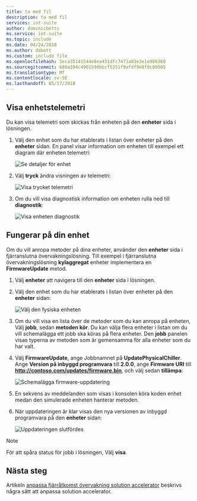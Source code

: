 ```yaml
---
title: ta med fil
description: ta med fil
services: iot-suite
author: dominicbetts
ms.service: iot-suite
ms.topic: include
ms.date: 04/24/2018
ms.author: dobett
ms.custom: include file
ms.openlocfilehash: 5eca35141544e8ea451dfc7471a83e3e1e980360
ms.sourcegitcommit: 688a394c4901590bbcf5351f9afdf9e8f0c89505
ms.translationtype: MT
ms.contentlocale: sv-SE
ms.lasthandoff: 05/17/2018
---
```

## <a name="view-device-telemetry"></a>Visa enhetstelemetri

Du kan visa telemetri som skickas från enheten på den **enheter** sida i lösningen.

1. Välj den enhet som du har etablerats i listan över enheter på den **enheter** sidan. En panel visar information om enheten till exempel ett diagram där enheten telemetri:

    ![Se detaljer för enhet](media/iot-suite-visualize-connecting/devicesdetail.png)

1. Välj **tryck** ändra visningen av telemetri:

    ![Visa trycket telemetri](media/iot-suite-visualize-connecting/devicespressure.png)

1. Om du vill visa diagnostisk information om enheten rulla ned till **diagnostik**:

    ![Visa enheten diagnostik](media/iot-suite-visualize-connecting/devicesdiagnostics.png)

## <a name="act-on-your-device"></a>Fungerar på din enhet

Om du vill anropa metoder på dina enheter, använder den **enheter** sida i fjärranslutna övervakningslösning. Till exempel i fjärranslutna övervakningslösning **kylaggregat** enheter implementera en **FirmwareUpdate** metod.

1. Välj **enheter** att navigera till den **enheter** sida i lösningen.

1. Välj den enhet som du har etablerats i listan över enheter på den **enheter** sidan:

    ![Välj den fysiska enheten](media/iot-suite-visualize-connecting/devicesselect.png)

1. Om du vill visa en lista över de metoder som du kan anropa på enheten, Välj **jobb**, sedan **metoden kör**. Du kan välja flera enheter i listan om du vill schemalägga ett jobb ska köras på flera enheter. Den **jobb** panelen visas typerna av metoden som är gemensamma för alla enheter som du har valt.

1. Välj **FirmwareUpdate**, ange Jobbnamnet på **UpdatePhysicalChiller**. Ange **Version på inbyggd programvara** till **2.0.0**, ange **Firmware URI** till **http://contoso.com/updates/firmware.bin**, och välj sedan **tillämpa**:

    ![Schemalägga firmware-uppdatering](media/iot-suite-visualize-connecting/deviceschedule.png)

1. En sekvens av meddelanden som visas i konsolen köra koden enhet medan den simulerade enheten hanterar metoden.

1. När uppdateringen är klar visas den nya versionen av inbyggd programvara på den **enheter** sidan:

    ![Uppdateringen slutfördes](media/iot-suite-visualize-connecting/complete.png)

> [!NOTE]
> För att spåra status för jobb i lösningen, Välj **visa**.

## <a name="next-steps"></a>Nästa steg

Artikeln [anpassa fjärråtkomst övervakning solution accelerator](../articles/iot-accelerators/iot-accelerators-remote-monitoring-customize.md) beskrivs några sätt att anpassa solution accelerator.